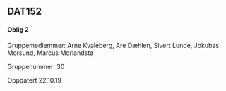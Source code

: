 ## DAT152 

#### Oblig 2

Gruppemedlemmer: Arne Kvaleberg, Are Dæhlen, Sivert Lunde, Jokubas Morsund, Marcus Morlandstø

Gruppenummer: 30

Oppdatert 22.10.19
